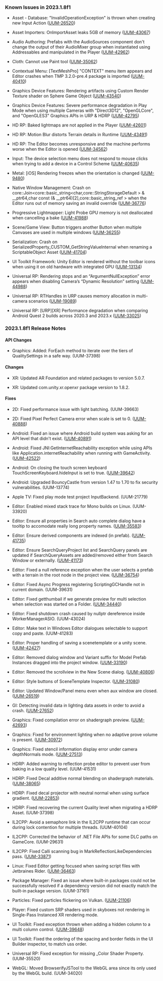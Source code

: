 ### Known Issues in 2023.1.8f1

- Asset - Database: "InvalidOperationException" is thrown when creating new Input Action
    ([UUM-26520](https://issuetracker.unity3d.com/issues/invalidoperationexception-is-thrown-when-creating-new-input-action))

- Asset Importers: OnImportAsset leaks 5GB of memory
    ([UUM-43067](https://issuetracker.unity3d.com/issues/onimportasset-leaks-5gb-of-memory))

- Audio Authoring: Prefabs with the AudioSources component don't change the output of their AudioMixer group when instantiated using Addressables and manipulated in the Player
    ([UUM-42962](https://issuetracker.unity3d.com/issues/prefabs-with-the-audiosources-component-dont-change-the-output-of-their-audiomixer-group-when-instantiated-using-addressables-and-manipulated-in-the-player))

- Cloth:  Cannot use Paint tool
    ([UUM-35062](https://issuetracker.unity3d.com/issues/cloth-cannot-use-paint-tool))

- Contextual Menu: [TextMeshPro] "CONTEXT" menu item appears and Editor crashes when TMP 3.2.0-pre.4 package is imported
    ([UUM-40410](https://issuetracker.unity3d.com/issues/textmeshpro-context-menu-item-appears-and-editor-crashes-when-tmp-3-dot-2-0-pre-dot-4-package-is-imported))

- Graphics Device Features: Rendering artifacts using Custom Render Texture shader on Sphere Game Object
    ([UUM-43540](https://issuetracker.unity3d.com/issues/rendering-artifacts-using-custom-render-texture-shader-on-sphere-game-object-on-macos-metal-api))

- Graphics Device Features: Severe performance degradation in Play Mode when using multiple Cameras with "Direct3D12", "OpenGLCore", and "OpenGLES3" Graphics APIs in URP & HDRP
    ([UUM-42795](https://issuetracker.unity3d.com/issues/severe-performance-degradation-in-play-mode-when-using-multiple-cameras-with-direct3d12-openglcore-and-opengles3-graphics-apis-in-urp-and-hdrp))

- HD RP: Baked lightmaps are not applied in the Player
    ([UUM-42601](https://issuetracker.unity3d.com/issues/baked-lightmaps-are-not-applied-in-the-player))

- HD RP: Motion Blur distorts Terrain details in Runtime
    ([UUM-43491](https://issuetracker.unity3d.com/issues/motion-blur-distorts-terrain-details-in-runtime))

- HD RP: The Editor becomes unresponsive and the machine performs worse when the Editor is opened
    ([UUM-34562](https://issuetracker.unity3d.com/issues/the-editor-becomes-unresponsive-and-the-machine-performs-worse-when-the-editor-is-opened))

- Input: The device selection menu does not respond to mouse clicks when trying to add a device in a Control Scheme
    ([UUM-40635](https://issuetracker.unity3d.com/issues/the-device-selection-menu-does-not-respond-to-mouse-clicks-when-trying-to-add-a-device-in-a-control-scheme))

- Metal: [iOS] Rendering freezes when the orientation is changed
    ([UUM-9480](https://issuetracker.unity3d.com/issues/ios-rendering-freezes-when-the-orientation-is-changed))

- Native Window Management: Crash on core::Join<core::basic_string<char,core::StringStorageDefault<char> > & __ptr64,char const (& __ptr64)[2],core::basic_string_ref<char> > when the Editor runs out of memory saving an invalid override
    ([UUM-36776](https://issuetracker.unity3d.com/issues/crash-on-core-join-core-basic-string-char-core-stringstoragedefault-and-ptr64-char-const-and-ptr64-2-core-basic-string-ref-when-the-editor-runs-out-of-memory-saving-an-invalid-override))

- Progressive Lightmapper: Light Probe GPU memory is not deallocated when cancelling a bake
    ([UUM-41988](https://issuetracker.unity3d.com/issues/light-probe-gpu-memory-is-not-deallocated-when-cancelling-a-bake))

- Scene/Game View: Button triggers another Button when multiple Canvases are used in multiple windows
    ([UUM-36255](https://issuetracker.unity3d.com/issues/button-triggers-another-button-when-multiple-canvases-are-used-in-multiple-windows))

- Serialization: Crash on SerializedProperty_CUSTOM_GetStringValueInternal when renaming a ScriptableObject Asset
    ([UUM-41704](https://issuetracker.unity3d.com/issues/crash-on-serializedproperty-custom-getstringvalueinternal-when-renaming-a-scriptableobject-asset))

- UI Toolkit Framework: Unity Editor is rendered without the toolbar icons when using it on old hardware with integrated GPU
    ([UUM-13134](https://issuetracker.unity3d.com/issues/unity-editor-is-rendered-without-the-toolbar-icons-when-using-it-on-old-hardware-with-integrated-gpu))

- Universal RP: Rendering stops and an “ArgumentNullException” error appears when disabling Camera’s “Dynamic Resolution” setting
    ([UUM-44988](https://issuetracker.unity3d.com/issues/rendering-stops-and-an-argumentnullexception-error-appears-when-disabling-cameras-dynamic-resolution-setting))

- Universal RP: RTHandles in URP causes memory allocation in multi-camera scenarios
    ([UUM-19089](https://issuetracker.unity3d.com/issues/urp-memory-leak-when-in-play-mode))

- Universal RP: [URP][XR] Performance degradation when comparing Android Quest 2 builds across 2020.3 and 2023.x
    ([UUM-33025](https://issuetracker.unity3d.com/issues/urp-xr-performance-degradation-when-comparing-android-quest-2-builds-across-2020-dot-3-and-2023-dot-x))



### 2023.1.8f1 Release Notes

#### API Changes

- Graphics: Added: ForEach method to iterate over the tiers of QualitySettings in a safe way.
    (UUM-37398)



#### Changes

- XR: Updated AR Foundation and related packages to version 5.0.7.

- XR: Updated com.unity.xr.openxr package version to 1.8.2.



#### Fixes

- 2D: Fixed performance issue with light batching.
    (UUM-39663)

- 2D: Fixed Pixel Perfect Camera error when scale is set to 0.
    ([UUM-40888](https://issuetracker.unity3d.com/issues/assertion-failed-on-expression-error-thrown-in-console-when-pixel-perfect-camera-urp-has-scale-set-to-0-on-any-axis))

- Android: Fixed an issue where Android build system was asking for an API level that didn't exist.
    ([UUM-40891](https://issuetracker.unity3d.com/issues/android-unity-prompts-for-an-update-to-api-level-36-when-api-level-34-is-used-to-build-for-android))

- Android: Fixed JNI:GetInternetReachability exception while using APIs like Application.internetReachability when running with GameActivity.
    ([UUM-42522](https://issuetracker.unity3d.com/issues/gameactivity-application-dot-internetreachability-doesnt-work))

- Android: On closing the touch screen keyboard TouchScreenKeyboard.hideInput is set to true.
    ([UUM-39642](https://issuetracker.unity3d.com/issues/touchscreenkeyboard-dot-hideinput-set-from-true-to-false-when-textfield-is-clicked-in-android-builds))

- Android: Upgraded BouncyCastle from version 1.47 to 1.70 to fix security vulnerabilities.
    (UUM-13774)

- Apple TV: Fixed play mode test project InputBackend.
    (UUM-21779)

- Editor: Enabled mixed stack trace for Mono builds on Linux.
    (UUM-33920)

- Editor: Ensure all properties in Search auto complete dialog have a tooltip to accomodate really long property names.
    ([UUM-35583](https://issuetracker.unity3d.com/issues/search-query-block-text-doesnt-fit-when-navigating-to-it))

- Editor: Ensure derived components are indexed \(in prefab\).
    ([UUM-41735](https://issuetracker.unity3d.com/issues/asset-indexing-doesnt-index-derived-component-type-base-types))

- Editor: Ensure SearchQueryProject list and SearchQuery panels are updated if SearchQueryAssets are added/removed either from Search Window or externally.
    ([UUM-41173](https://issuetracker.unity3d.com/issues/search-query-asset-is-not-on-the-project-list-in-the-search-window-if-it-was-duplicated))

- Editor: Fixed a null reference exception when the user selects a prefab with a terrain in the root node in the project view.
    ([UUM-36754](https://issuetracker.unity3d.com/issues/nullreferenceexception-when-selecting-terrain-prefab-in-project-browser))

- Editor: Fixed Async Progress registering ScriptingGCHandle not in current domain.
    (UUM-39631)

- Editor: Fixed getthumbail if we generate preview for multi selection when selection was started on a Folder.
    ([UUM-34440](https://issuetracker.unity3d.com/issues/file-icon-is-missing-in-the-inspector-window-when-selecting-multiple-assets-in-the-project-window))

- Editor: Fixed shutdown crash caused by nullptr dereference inside WorkerManagerASIO.
    (UUM-43024)

- Editor: Make text in Windows Editor dialogues selectable to support copy and paste.
    (UUM-41283)

- Editor: Proper handling of saving a scenetemplate or a unity scene.
    ([UUM-42427](https://issuetracker.unity3d.com/issues/incorrect-extension-required-extension-is-dot-scenetemplate-dot-warning-is-thrown-when-creating-a-new-scene-from-a-scene-template-that-has-a-prefab))

- Editor: Removed dialog window and Variant suffix for Model Prefab Instances dragged into the project window.
    ([UUM-33190](https://issuetracker.unity3d.com/issues/create-prefab-variant-dialog-is-shown-when-creating-a-prefab))

- Editor: Removed the scrollview in the New Scene dialog.
    ([UUM-40806](https://issuetracker.unity3d.com/issues/scene-template-selected-scene-item-is-not-fully-selected-and-presented-in-the-selection-background))

- Editor: Style buttons of SceneTemplate Inspector.
    ([UUM-31080](https://issuetracker.unity3d.com/issues/fields-in-scene-template-pipeline-section-look-messy))

- Editor: Updated Window/Panel menu even when aux window are closed.
    ([UUM-26519](https://issuetracker.unity3d.com/issues/window-panels-view-displays-check-for-updates-window-as-opened-when-its-closed))

- GI: Detecting invalid data in lighting data assets in order to avoid a crash.
    ([UUM-27652](https://issuetracker.unity3d.com/issues/crash-on-lightingdataasset-checkconsistency-when-importing-assets))

- Graphics: Fixed compilation error on shadergraph preview.
    ([UUM-42693](https://issuetracker.unity3d.com/issues/opening-the-shader-graph-throws-an-error-when-installing-urp-into-the-3d-core-project-and-using-urp-asset-with-light-probe-volumes))

- Graphics: Fixed for environment lighting when no adaptive prove volume is present.
    ([UUM-30972](https://issuetracker.unity3d.com/issues/urp-apv-all-environment-lighting-sky-gets-removed-when-switching-probe-system-to-probe-volume))

- Graphics: Fixed stencil information display error under camera depthNormals mode.
    ([UUM-27513](https://issuetracker.unity3d.com/issues/displayed-depth-buffer-doesnt-work-in-customrender-and-depthnormalstexture-passes))

- HDRP: Added warning to reflection probe editor to prevent user from baking in a low quality level.
    (UUM-41531)

- HDRP: Fixed Decal additive normal blending on shadergraph materials.
    ([UUM-38065](https://issuetracker.unity3d.com/issues/hdrp-decal-additive-normal-blending-doesnt-work-on-shadergraph-materials))

- HDRP: Fixed decal projector with neutral normal when using surface gradient.
    ([UUM-22853](https://issuetracker.unity3d.com/issues/hdrp-decal-projector-when-affecting-normal-seems-to-be-broken-when-using-surface-gradient))

- HDRP: Fixed recovering the current Quality level when migrating a HDRP Asset.
    (UUM-37398)

- IL2CPP: Avoid a semaphore link in the IL2CPP runtime that can occur during lock contention for multiple threads.
    (UUM-40104)

- IL2CPP: Corrected the behavior of .NET File APIs for some DLC paths on GameCore.
    (UUM-29631)

- IL2CPP: Fixed Calli scanning bug in MarkReflectionLikeDependencies pass.
    ([UUM-33871](https://issuetracker.unity3d.com/issues/the-player-build-fails-when-calling-both-type-dot-getmethod-and-calling-any-managed-function-pointer-in-the-same-function-with-minimal-and-low-stripping-level))

- Linux: Fixed Editor getting focused when saving script files with Jetbraines Rider.
    ([UUM-36463](https://issuetracker.unity3d.com/issues/linux-editor-becomes-focused-when-saving-a-script-file-in-jetbrains-rider))

- Package Manager: Fixed an issue where built-in packages could not be successfully resolved if a dependency version did not exactly match the built-in package version.
    (UUM-37161)

- Particles: Fixed particles flickering on Vulkan.
    ([UUM-21106](https://issuetracker.unity3d.com/issues/android-vulkan-visualisation-corruption-occurs-when-rendering-particles-to-render-texture))

- Player: Fixed custom SRP shaders used in skyboxes not rendering in Single-Pass Instanced XR rendering mode.

- UI Toolkit: Fixed exception thrown when adding a hidden column to a multi column control.
    ([UUM-39648](https://issuetracker.unity3d.com/issues/exception-when-adding-column-to-multicolumntreeview-with-visible-set-to-false))

- UI Toolkit: Fixed the ordering of the spacing and border fields in the UI Builder inspector, to match uss order.

- Universal RP: Fixed exception for missing _Color Shader Property.
    (UUM-35520)

- WebGL: Moved BrowserifyJSTool to the WebGL area since its only used by the WebGL build.
    (UUM-34020)

